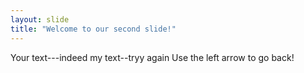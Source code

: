 ```yaml
---
layout: slide
title: "Welcome to our second slide!"
---
```

Your text---indeed my text--tryy again
Use the left arrow to go back!
